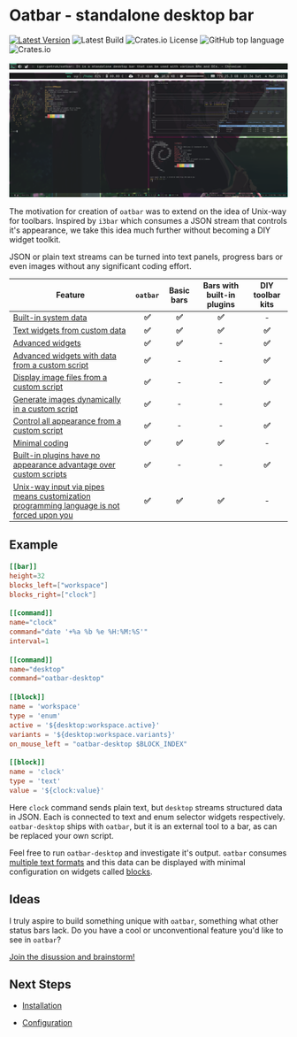 # Oatbar - standalone desktop bar

[![Latest Version](https://img.shields.io/crates/v/oatbar.svg)](https://crates.io/crates/oatbar)
![Latest Build](https://img.shields.io/github/actions/workflow/status/igor-petruk/oatbar/on-push.yml)
![Crates.io License](https://img.shields.io/crates/l/oatbar)
![GitHub top language](https://img.shields.io/github/languages/top/igor-petruk/oatbar)
![Crates.io](https://img.shields.io/crates/d/oatbar?label=Cargo.io%20downloads)

![Panel Left](panel-sample-left.png)
![Panel Right](panel-sample-right.png)
[![Screenshot](main.png)](main.png)

The motivation for creation of `oatbar` was to extend on the idea of Unix-way for toolbars.
Inspired by `i3bar` which consumes a JSON stream that controls it's appearance, we take this
idea much further without becoming a DIY widget toolkit.

JSON or plain text streams can be turned into text panels, progress bars or even images without
any significant coding effort.

| Feature | **`oatbar`** | Basic bars | Bars with built-in plugins | DIY toolbar kits |
|---------|:-------:|:-----:|:----:|:------:|
| [Built-in system data](configuration/cookbook/data.md) | **✅** | **✅** | **✅** | - |
| [Text widgets from custom data](configuration/block.md#text-block) | **✅** | **✅** | **✅** | **✅** |
| [Advanced widgets](configuration/block.md) | **✅** | **✅** | - | **✅** |
| [Advanced widgets with data from a custom script](configuration/block.md) | **✅** | - | - | **✅** |
| [Display image files from a custom script](configuration/block.md#image-block) | **✅** | - | - | **✅** |
| [Generate images dynamically in a custom script](configuration/cookbook/advanced.md#dynamic-image-block) | **✅** | - | - | **✅** |
| [Control all appearance from a custom script](cookbook/appearance.md) | **✅** | - | - | **✅** |
| [Minimal coding](#example) | **✅** | **✅** | **✅** | - |
| [Built-in plugins have no appearance advantage over custom scripts](configuration/cookbook/data.md#common-blocks) | **✅** | - | - | **✅** |
| [Unix-way input via pipes means customization programming language is not forced upon you](configuration/command) | **✅** | **✅** | **✅** | - |
## Example

```toml
[[bar]]
height=32
blocks_left=["workspace"]
blocks_right=["clock"]

[[command]]
name="clock"
command="date '+%a %b %e %H:%M:%S'"
interval=1

[[command]]
name="desktop"
command="oatbar-desktop"

[[block]]
name = 'workspace'
type = 'enum'
active = '${desktop:workspace.active}'
variants = '${desktop:workspace.variants}'
on_mouse_left = "oatbar-desktop $BLOCK_INDEX"

[[block]]
name = 'clock'
type = 'text'
value = '${clock:value}'
```

Here `clock` command sends plain text, but `desktop` streams
structured data in JSON. Each is connected to text and enum selector
widgets respectively. `oatbar-desktop` ships with `oatbar`, but it is an external tool
to a bar, as can be replaced your own script. 

Feel free to run `oatbar-desktop` and investigate it's output. `oatbar` consumes
[multiple text formats](configuration/command.md#formats) and this data can be
displayed with minimal configuration on widgets called [blocks](configuration/block.md).

## Ideas

I truly aspire to build something unique with `oatbar`, something what other status bars lack. Do you have a cool or unconventional feature you'd like to see in `oatbar`?

[Join the disussion and brainstorm!](https://github.com/igor-petruk/oatbar/discussions)

## Next Steps

* [Installation](./installation.md)

* [Configuration](./configuration)
